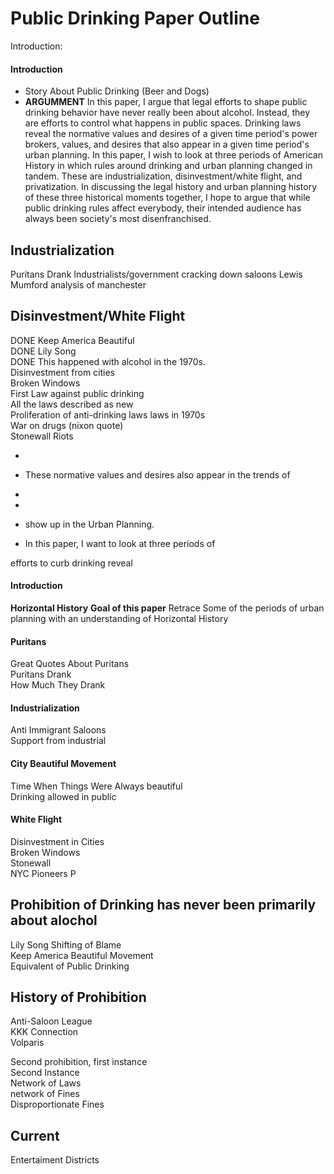 # Public Drinking Paper Outline


Introduction: 

#### Introduction
* Story About Public Drinking (Beer and Dogs) 
* **ARGUMMENT** In this paper, I argue that legal efforts to shape public drinking behavior have never really been about alcohol. Instead, they are efforts to control what happens in public spaces. Drinking laws reveal the normative values and desires of a given time period's power brokers, values, and desires that also appear in a given time period's urban planning.  In this paper, I wish to look at three periods of American History in which rules around drinking and urban planning changed in tandem. These are industrialization, disinvestment/white flight, and privatization. In discussing the legal history and urban planning history of these three historical moments together, I hope to argue that while public drinking rules affect everybody, their intended audience has always been society's most disenfranchised. 

## Industrialization
Puritans Drank
Industrialists/government cracking down saloons
Lewis Mumford analysis of manchester

## Disinvestment/White Flight
DONE Keep America Beautiful  
DONE Lily Song   
DONE This happened with alcohol in the 1970s.   
Disinvestment from cities  
Broken Windows  
First Law against public drinking   
All the laws described as new  
Proliferation of anti-drinking laws laws in 1970s  
War on drugs (nixon quote)  
Stonewall Riots  






* 
* These normative values and desires also appear in the trends of 
* 
*  
*    show up in the Urban Planning.


* In this paper, I want to look at three periods of 

efforts to curb drinking reveal 


#### Introduction
**Horizontal History** 
**Goal of this paper** Retrace Some of the periods of urban planning with an understanding of Horizontal History 



#### Puritans
Great Quotes About Puritans  
Puritans Drank  
How Much They Drank  


#### Industrialization
Anti Immigrant Saloons  
Support from industrial  

#### City Beautiful Movement
Time When Things Were Always beautiful  
Drinking allowed in public  

#### White Flight
Disinvestment in Cities  
Broken Windows   
Stonewall  
NYC Pioneers P   

## Prohibition of Drinking has never been primarily about alochol
Lily Song Shifting of Blame  
Keep America Beautiful Movement  
Equivalent of Public Drinking   

## History of Prohibition
Anti-Saloon League  
KKK Connection  
Volparis  

Second prohibition, first instance  
Second Instance  
Network of Laws  
network of Fines  
Disproportionate Fines  


## Current 
Entertaiment Districts


